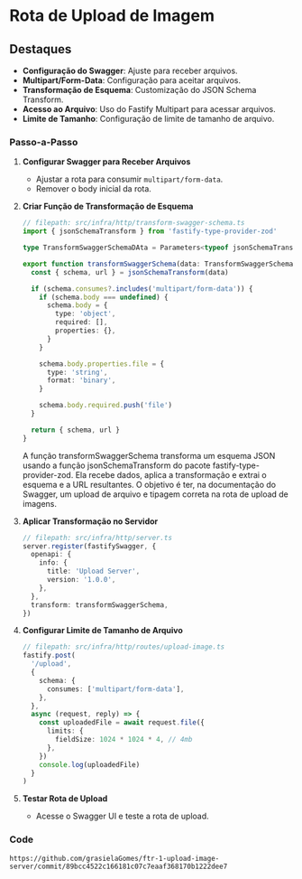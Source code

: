 # Rota de Upload de Imagem

## Destaques

- **Configuração do Swagger**: Ajuste para receber arquivos.
- **Multipart/Form-Data**: Configuração para aceitar arquivos.
- **Transformação de Esquema**: Customização do JSON Schema Transform.
- **Acesso ao Arquivo**: Uso do Fastify Multipart para acessar arquivos.
- **Limite de Tamanho**: Configuração de limite de tamanho de arquivo.

### Passo-a-Passo

1. **Configurar Swagger para Receber Arquivos**

   - Ajustar a rota para consumir `multipart/form-data`.
   - Remover o body inicial da rota.

2. **Criar Função de Transformação de Esquema**

   ```typescript
   // filepath: src/infra/http/transform-swagger-schema.ts
   import { jsonSchemaTransform } from 'fastify-type-provider-zod'

   type TransformSwaggerSchemaDAta = Parameters<typeof jsonSchemaTransform>[0]

   export function transformSwaggerSchema(data: TransformSwaggerSchemaDAta) {
     const { schema, url } = jsonSchemaTransform(data)

     if (schema.consumes?.includes('multipart/form-data')) {
       if (schema.body === undefined) {
         schema.body = {
           type: 'object',
           required: [],
           properties: {},
         }
       }

       schema.body.properties.file = {
         type: 'string',
         format: 'binary',
       }

       schema.body.required.push('file')
     }

     return { schema, url }
   }
   ```

   A função transformSwaggerSchema transforma um esquema JSON usando a função jsonSchemaTransform do pacote fastify-type-provider-zod. Ela recebe dados, aplica a transformação e extrai o esquema e a URL resultantes. O objetivo é ter, na documentação do Swagger, um upload de arquivo e tipagem correta na rota de upload de imagens.

3. **Aplicar Transformação no Servidor**

   ```typescript
   // filepath: src/infra/http/server.ts
   server.register(fastifySwagger, {
     openapi: {
       info: {
         title: 'Upload Server',
         version: '1.0.0',
       },
     },
     transform: transformSwaggerSchema,
   })
   ```

4. **Configurar Limite de Tamanho de Arquivo**

   ```typescript
   // filepath: src/infra/http/routes/upload-image.ts
   fastify.post(
     '/upload',
     {
       schema: {
         consumes: ['multipart/form-data'],
       },
     },
     async (request, reply) => {
       const uploadedFile = await request.file({
         limits: {
           fieldSize: 1024 * 1024 * 4, // 4mb
         },
       })
       console.log(uploadedFile)
     }
   )
   ```

5. **Testar Rota de Upload**
   - Acesse o Swagger UI e teste a rota de upload.

### Code

```
https://github.com/grasielaGomes/ftr-1-upload-image-server/commit/89bcc4522c166181c07c7eaaf368170b1222dee7
```

